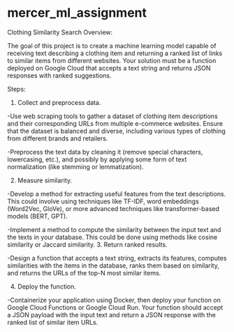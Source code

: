 # mercer_ml_assignment

Clothing Similarity Search
Overview:

The goal of this project is to create a machine learning model capable of receiving text describing a clothing item and returning a ranked list of links to similar items from different websites. Your solution must be a function deployed on Google Cloud that accepts a text string and returns JSON responses with ranked suggestions.



Steps:

1. Collect and preprocess data.

-Use web scraping tools to gather a dataset of clothing item descriptions and their corresponding URLs from multiple e-commerce websites. Ensure that the dataset is balanced and diverse, including various types of clothing from different brands and retailers.

-Preprocess the text data by cleaning it (remove special characters, lowercasing, etc.), and possibly by applying some form of text normalization (like stemming or lemmatization).

2. Measure similarity.

-Develop a method for extracting useful features from the text descriptions. This could involve using techniques like TF-IDF, word embeddings (Word2Vec, GloVe), or more advanced techniques like transformer-based models (BERT, GPT).

-Implement a method to compute the similarity between the input text and the texts in your database. This could be done using methods like cosine similarity or Jaccard similarity.
3. Return ranked results.

-Design a function that accepts a text string, extracts its features, computes similarities with the items in the database, ranks them based on similarity, and returns the URLs of the top-N most similar items.

4. Deploy the function.

-Containerize your application using Docker, then deploy your function on Google Cloud Functions or Google Cloud Run. Your function should accept a JSON payload with the input text and return a JSON response with the ranked list of similar item URLs.



